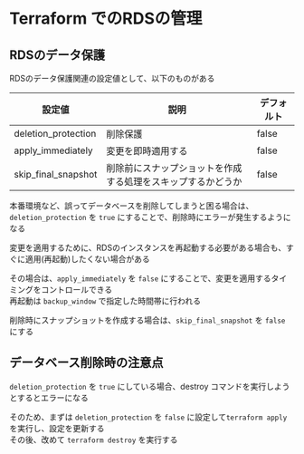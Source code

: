 # Terraform でのRDSの管理

## RDSのデータ保護

RDSのデータ保護関連の設定値として、以下のものがある

| 設定値 | 説明 | デフォルト |
| --- | --- | --- |
| deletion_protection | 削除保護 | false |
| apply_immediately | 変更を即時適用する | false |
| skip_final_snapshot | 削除前にスナップショットを作成する処理をスキップするかどうか | false |

本番環境など、誤ってデータベースを削除してしまうと困る場合は、`deletion_protection` を `true` にすることで、削除時にエラーが発生するようになる

変更を適用するために、RDSのインスタンスを再起動する必要がある場合も、すぐに適用(再起動)したくない場合がある

その場合は、`apply_immediately` を `false` にすることで、変更を適用するタイミングをコントロールできる  
再起動は `backup_window` で指定した時間帯に行われる

削除時にスナップショットを作成する場合は、`skip_final_snapshot` を `false` にする  

## データベース削除時の注意点

`deletion_protection` を `true` にしている場合、destroy コマンドを実行しようとするとエラーになる

そのため、まずは `deletion_protection` を `false` に設定して`terraform apply` を実行し、設定を更新する  
その後、改めて `terraform destroy` を実行する
